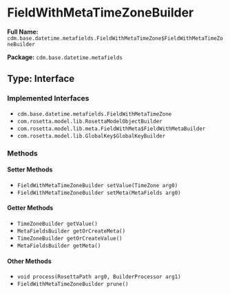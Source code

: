 # FieldWithMetaTimeZoneBuilder

**Full Name:** `cdm.base.datetime.metafields.FieldWithMetaTimeZone$FieldWithMetaTimeZoneBuilder`

**Package:** `cdm.base.datetime.metafields`

## Type: Interface

### Implemented Interfaces

- `cdm.base.datetime.metafields.FieldWithMetaTimeZone`
- `com.rosetta.model.lib.RosettaModelObjectBuilder`
- `com.rosetta.model.lib.meta.FieldWithMeta$FieldWithMetaBuilder`
- `com.rosetta.model.lib.GlobalKey$GlobalKeyBuilder`

### Methods

#### Setter Methods

- `FieldWithMetaTimeZoneBuilder setValue(TimeZone arg0)`
- `FieldWithMetaTimeZoneBuilder setMeta(MetaFields arg0)`

#### Getter Methods

- `TimeZoneBuilder getValue()`
- `MetaFieldsBuilder getOrCreateMeta()`
- `TimeZoneBuilder getOrCreateValue()`
- `MetaFieldsBuilder getMeta()`

#### Other Methods

- `void process(RosettaPath arg0, BuilderProcessor arg1)`
- `FieldWithMetaTimeZoneBuilder prune()`

